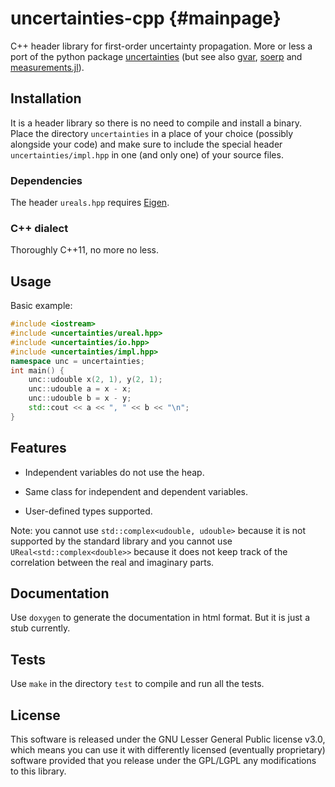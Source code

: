 # uncertainties-cpp {#mainpage}

C++ header library for first-order uncertainty propagation. More or less a port
of the python package [uncertainties](https://github.com/lebigot/uncertainties)
(but see also [gvar](https://github.com/gplepage/gvar),
[soerp](https://github.com/tisimst/soerp) and
[measurements.jl](https://github.com/JuliaPhysics/Measurements.jl)).

## Installation

It is a header library so there is no need to compile and install a binary.
Place the directory `uncertainties` in a place of your choice (possibly
alongside your code) and make sure to include the special header
`uncertainties/impl.hpp` in one (and only one) of your source files.

### Dependencies

The header `ureals.hpp` requires [Eigen](http://eigen.tuxfamily.org).

### C++ dialect

Thoroughly C++11, no more no less.

## Usage

Basic example:
~~~cpp
#include <iostream>
#include <uncertainties/ureal.hpp>
#include <uncertainties/io.hpp>
#include <uncertainties/impl.hpp>
namespace unc = uncertainties;
int main() {
    unc::udouble x(2, 1), y(2, 1);
    unc::udouble a = x - x;
    unc::udouble b = x - y;
    std::cout << a << ", " << b << "\n";
}
~~~

## Features

* Independent variables do not use the heap.

* Same class for independent and dependent variables.

* User-defined types supported.

Note: you cannot use `std::complex<udouble, udouble>` because it is not
supported by the standard library and you cannot use
`UReal<std::complex<double>>` because it does not keep track of the correlation
between the real and imaginary parts.

## Documentation

Use `doxygen` to generate the documentation in html format. But it is just a
stub currently.

## Tests

Use `make` in the directory `test` to compile and run all the tests.

## License

This software is released under the GNU Lesser General Public license v3.0,
which means you can use it with differently licensed (eventually proprietary)
software provided that you release under the GPL/LGPL any modifications to this
library.
